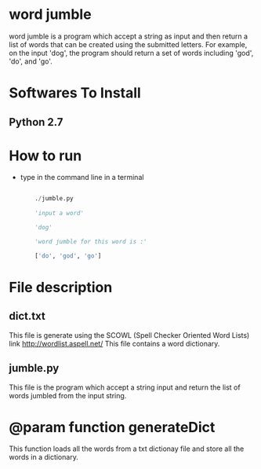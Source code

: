 word jumble
===========

word jumble is a program which accept a string as input and then return a list of words that can be created using the submitted letters.
For example, on the input 'dog', the program should return a set of words including 'god', 'do', and 'go'.

# Softwares To Install

## Python 2.7

# How to run

* type in the command line in a terminal

    ``` python

        ./jumble.py
        
        'input a word'

        'dog'

        'word jumble for this word is :'

        ['do', 'god', 'go']

    ``` 

# File description

## dict.txt
This file is generate using the SCOWL (Spell Checker Oriented Word Lists) link http://wordlist.aspell.net/
This file contains a word dictionary.

## jumble.py
This file is the program which accept a string input and return the list of words jumbled from the input string.

# @param function generateDict
This function loads all the words from a txt dictionay file and store all the words in a dictionary.

